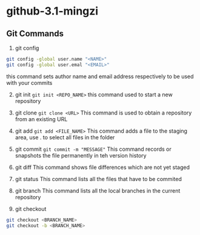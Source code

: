 # github-3.1-mingzi

## Git Commands

1. git config
``` sh 
git config -global user.name "<NAME>"
git config -global user.emal "<EMAIL>"
```
this command sets author name and email address respectively to be used with your commits

2. git init
```git init <REPO_NAME>```
this command used to start a new repository

3. git clone
```git clone <URL>```
This command is used to obtain a repository from an existing URL

4. git add
```git add <FILE_NAME>```
This command adds a  file to the staging area, use . to select all files in the folder

5. git commit
```git commit -m "MESSAGE"```
This command records or snapshots the file permanently in teh version history

6. git diff
This command shows file differences which are not yet staged

7. git status
This command lists all the files that have to be commited

8. git branch
This command lists all the local branches in the current repository

9. git checkout
```sh
git checkout <BRANCH_NAME>
git checkout -b <BRANCH_NAME>
```
